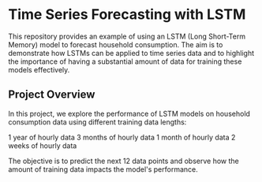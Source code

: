 # Time Series Forecasting with LSTM

This repository provides an example of using an LSTM (Long Short-Term Memory) model to forecast household consumption. The aim is to demonstrate how LSTMs can be applied to time series data and to highlight the importance of having a substantial amount of data for training these models effectively.

## Project Overview

In this project, we explore the performance of LSTM models on household consumption data using different training data lengths:

1 year of hourly data
3 months of hourly data
1 month of hourly data
2 weeks of hourly data

The objective is to predict the next 12 data points and observe how the amount of training data impacts the model's performance.
